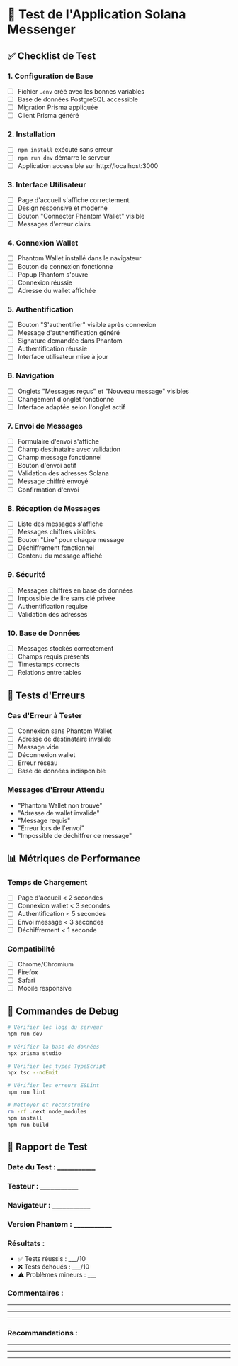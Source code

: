 # 🧪 Test de l'Application Solana Messenger

## ✅ Checklist de Test

### 1. Configuration de Base
- [ ] Fichier `.env` créé avec les bonnes variables
- [ ] Base de données PostgreSQL accessible
- [ ] Migration Prisma appliquée
- [ ] Client Prisma généré

### 2. Installation
- [ ] `npm install` exécuté sans erreur
- [ ] `npm run dev` démarre le serveur
- [ ] Application accessible sur http://localhost:3000

### 3. Interface Utilisateur
- [ ] Page d'accueil s'affiche correctement
- [ ] Design responsive et moderne
- [ ] Bouton "Connecter Phantom Wallet" visible
- [ ] Messages d'erreur clairs

### 4. Connexion Wallet
- [ ] Phantom Wallet installé dans le navigateur
- [ ] Bouton de connexion fonctionne
- [ ] Popup Phantom s'ouvre
- [ ] Connexion réussie
- [ ] Adresse du wallet affichée

### 5. Authentification
- [ ] Bouton "S'authentifier" visible après connexion
- [ ] Message d'authentification généré
- [ ] Signature demandée dans Phantom
- [ ] Authentification réussie
- [ ] Interface utilisateur mise à jour

### 6. Navigation
- [ ] Onglets "Messages reçus" et "Nouveau message" visibles
- [ ] Changement d'onglet fonctionne
- [ ] Interface adaptée selon l'onglet actif

### 7. Envoi de Messages
- [ ] Formulaire d'envoi s'affiche
- [ ] Champ destinataire avec validation
- [ ] Champ message fonctionnel
- [ ] Bouton d'envoi actif
- [ ] Validation des adresses Solana
- [ ] Message chiffré envoyé
- [ ] Confirmation d'envoi

### 8. Réception de Messages
- [ ] Liste des messages s'affiche
- [ ] Messages chiffrés visibles
- [ ] Bouton "Lire" pour chaque message
- [ ] Déchiffrement fonctionnel
- [ ] Contenu du message affiché

### 9. Sécurité
- [ ] Messages chiffrés en base de données
- [ ] Impossible de lire sans clé privée
- [ ] Authentification requise
- [ ] Validation des adresses

### 10. Base de Données
- [ ] Messages stockés correctement
- [ ] Champs requis présents
- [ ] Timestamps corrects
- [ ] Relations entre tables

## 🐛 Tests d'Erreurs

### Cas d'Erreur à Tester
- [ ] Connexion sans Phantom Wallet
- [ ] Adresse de destinataire invalide
- [ ] Message vide
- [ ] Déconnexion wallet
- [ ] Erreur réseau
- [ ] Base de données indisponible

### Messages d'Erreur Attendu
- "Phantom Wallet non trouvé"
- "Adresse de wallet invalide"
- "Message requis"
- "Erreur lors de l'envoi"
- "Impossible de déchiffrer ce message"

## 📊 Métriques de Performance

### Temps de Chargement
- [ ] Page d'accueil < 2 secondes
- [ ] Connexion wallet < 3 secondes
- [ ] Authentification < 5 secondes
- [ ] Envoi message < 3 secondes
- [ ] Déchiffrement < 1 seconde

### Compatibilité
- [ ] Chrome/Chromium
- [ ] Firefox
- [ ] Safari
- [ ] Mobile responsive

## 🔧 Commandes de Debug

```bash
# Vérifier les logs du serveur
npm run dev

# Vérifier la base de données
npx prisma studio

# Vérifier les types TypeScript
npx tsc --noEmit

# Vérifier les erreurs ESLint
npm run lint

# Nettoyer et reconstruire
rm -rf .next node_modules
npm install
npm run build
```

## 📝 Rapport de Test

### Date du Test : ___________
### Testeur : ___________
### Navigateur : ___________
### Version Phantom : ___________

### Résultats :
- ✅ Tests réussis : ___/10
- ❌ Tests échoués : ___/10
- ⚠️ Problèmes mineurs : ___

### Commentaires :
_________________________________
_________________________________
_________________________________

### Recommandations :
_________________________________
_________________________________
_________________________________
